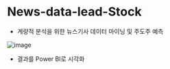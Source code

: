 # News-data-lead-Stock
- 계량적 분석을 위한 뉴스기사 데이터 마이닝 및 주도주 예측

![image](https://user-images.githubusercontent.com/56337609/126892430-47d5b521-8ae4-4385-be3e-18c078554e46.png)
- 결과를 Power BI로 시각화

